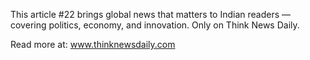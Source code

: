 This article #22 brings global news that matters to Indian readers — covering politics, economy, and innovation. Only on Think News Daily.

Read more at: www.thinknewsdaily.com